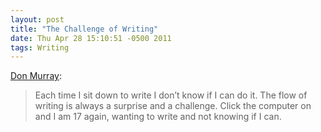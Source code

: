 ```yaml
---
layout: post
title: "The Challenge of Writing"
date: Thu Apr 28 15:10:51 -0500 2011
tags: Writing
---
```

[Don Murray](http://www.boston.com/news/local/articles/2006/12/31/columnist_donald_murray_dies_at_82/):

>Each time I sit down to write I don’t know if I can do it. The flow of writing is always a surprise and a challenge. Click the computer on and I am 17 again, wanting to write and not knowing if I can.
